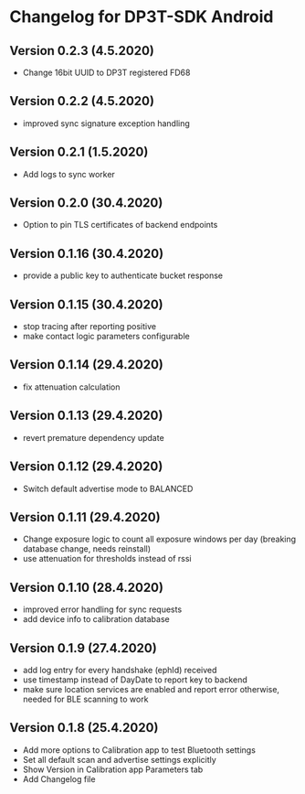 # Changelog for DP3T-SDK Android

## Version 0.2.3 (4.5.2020)

- Change 16bit UUID to DP3T registered FD68

## Version 0.2.2 (4.5.2020)

- improved sync signature exception handling

## Version 0.2.1 (1.5.2020)

- Add logs to sync worker

## Version 0.2.0 (30.4.2020)

- Option to pin TLS certificates of backend endpoints

## Version 0.1.16 (30.4.2020)

- provide a public key to authenticate bucket response

## Version 0.1.15 (30.4.2020)

- stop tracing after reporting positive
- make contact logic parameters configurable

## Version 0.1.14 (29.4.2020)

- fix attenuation calculation

## Version 0.1.13 (29.4.2020)

- revert premature dependency update

## Version 0.1.12 (29.4.2020)

- Switch default advertise mode to BALANCED

## Version 0.1.11 (29.4.2020)

- Change exposure logic to count all exposure windows per day (breaking database change, needs reinstall)
- use attenuation for thresholds instead of rssi

## Version 0.1.10 (28.4.2020)

- improved error handling for sync requests
- add device info to calibration database

## Version 0.1.9 (27.4.2020)

- add log entry for every handshake (ephId) received
- use timestamp instead of DayDate to report key to backend
- make sure location services are enabled and report error otherwise, needed for BLE scanning to work

## Version 0.1.8 (25.4.2020)

- Add more options to Calibration app to test Bluetooth settings
- Set all default scan and advertise settings explicitly
- Show Version in Calibration app Parameters tab
- Add Changelog file
